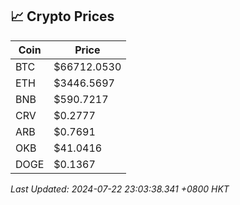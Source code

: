 ## 📈 Crypto Prices

| Coin | Price |
| ---- | ----- |
| BTC | $66712.0530 |
| ETH | $3446.5697 |
| BNB | $590.7217 |
| CRV | $0.2777 |
| ARB | $0.7691 |
| OKB | $41.0416 |
| DOGE | $0.1367 |

_Last Updated: 2024-07-22 23:03:38.341 +0800 HKT_